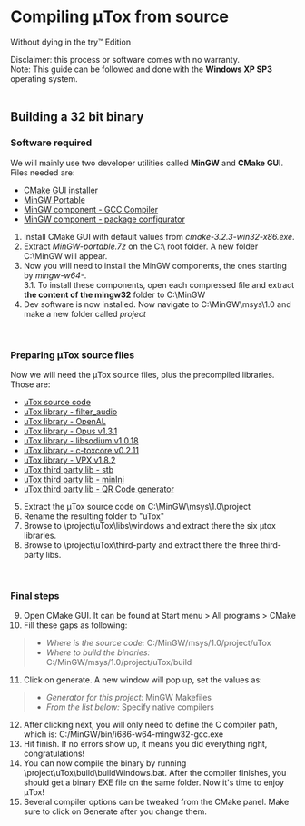 # Compiling μTox from source

Without dying in the try™ Edition

Disclaimer: this process or software comes with no warranty. <br />
Note: This guide can be followed and done with the **Windows XP SP3** operating system.
<br />
<br />

## Building a 32 bit binary

### Software required

We will mainly use two developer utilities called **MinGW** and **CMake GUI**. Files needed are:

- [CMake GUI installer](https://github.com/blueclouds8666/uTox_XP/raw/files/utilities/cmake-3.2.3-win32-x86.exe)
- [MinGW Portable](https://github.com/blueclouds8666/uTox_XP/raw/files/utilities/MinGW-portable.7z)
- [MinGW component - GCC Compiler](https://github.com/blueclouds8666/uTox_XP/raw/files/utilities/MinGW%20Packages%20x86/mingw-w64-i686-7.1.0-release-win32-dwarf-rt_v5-rev2.7z)
- [MinGW component - package configurator](https://github.com/blueclouds8666/uTox_XP/raw/files/utilities/MinGW%20Packages%20x86/mingw-w64-i686-pkg-config-0.29-1-any.pkg.tar.xz)

1. Install CMake GUI with default values from *cmake-3.2.3-win32-x86.exe*.
2. Extract *MinGW-portable.7z* on the C:\ root folder. A new folder C:\MinGW will appear.
3. Now you will need to install the MinGW components, the ones starting by *mingw-w64-*. <br />
  3.1. To install these components, open each compressed file and extract **the content of the mingw32** folder to C:\MinGW
4. Dev software is now installed. Now navigate to C:\MinGW\msys\1.0 and make a new folder called *project*
<br />

### Preparing μTox source files

Now we will need the μTox source files, plus the precompiled libraries. Those are:

- [uTox source code](https://github.com/blueclouds8666/uTox_XP/archive/legacy-0.17.2.zip)
- [uTox library - filter_audio](https://github.com/blueclouds8666/uTox_XP/raw/files/libraries-precompiled/windows-x86/libfilteraudio_build_windows_x86.zip)
- [uTox library - OpenAL](https://github.com/blueclouds8666/uTox_XP/raw/files/libraries-precompiled/windows-x86/libopenal-1.16.0_build_windows_x86.zip)
- [uTox library - Opus v1.3.1](https://github.com/blueclouds8666/uTox_XP/raw/files/libraries-precompiled/windows-x86/libopus-1.3.1_build_windows_x86.zip)
- [uTox library - libsodium v1.0.18](https://github.com/blueclouds8666/uTox_XP/raw/files/libraries-precompiled/windows-x86/libsodium-1.0.18_build_windows_x86.zip)
- [uTox library - c-toxcore v0.2.11](https://github.com/blueclouds8666/uTox_XP/raw/files/libraries-precompiled/windows-x86/libtoxcore-toktok-only-0.2.11_build_windows_x86.zip)
- [uTox library - VPX v1.8.2](https://github.com/blueclouds8666/uTox_XP/raw/files/libraries-precompiled/windows-x86/libvpx-1.8.2_build_windows_x86.zip)
- [uTox third party lib - stb](https://github.com/blueclouds8666/uTox_XP/raw/files/third-party%20libraries/stb-9d9f75eb682dd98b34de08bb5c489c6c561c9fa6.zip)
- [uTox third party lib - minIni](https://github.com/blueclouds8666/uTox_XP/raw/files/third-party%20libraries/minIni-77908366d4c0a758e33c4c6f39a29eba836ae7dd.zip)
- [uTox third party lib - QR Code generator](https://github.com/blueclouds8666/uTox_XP/raw/files/third-party%20libraries/QR-Code-generator-7e18dfe885f1cf2924078542927496c35d575ce7.zip)

5. Extract the μTox source code on C:\MinGW\msys\1.0\project
6. Rename the resulting folder to "uTox"
7. Browse to \project\uTox\libs\windows and extract there the six μtox libraries.
8. Browse to \project\uTox\third-party and extract there the three third-party libs.
<br />

### Final steps

9. Open CMake GUI. It can be found at Start menu > All programs > CMake
10. Fill these gaps as following:

> - *Where is the source code:* C:/MinGW/msys/1.0/project/uTox
> - *Where to build the binaries:* C:/MinGW/msys/1.0/project/uTox/build

11. Click on generate. A new window will pop up, set the values as:

> - *Generator for this project:* MinGW Makefiles
> - *From the list below:* Specify native compilers

12. After clicking next, you will only need to define the C compiler path, which is: C:/MinGW/bin/i686-w64-mingw32-gcc.exe
13. Hit finish. If no errors show up, it means you did everything right, congratulations!
14. You can now compile the binary by running \project\uTox\build\buildWindows.bat. After the compiler finishes, you should get a binary EXE file on the same folder. Now it's time to enjoy μTox!
15. Several compiler options can be tweaked from the CMake panel. Make sure to click on Generate after you change them.
<br />
<br />
